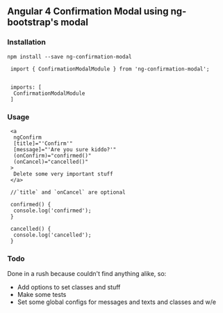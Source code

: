 ## Angular 4 Confirmation Modal using ng-bootstrap's modal

### Installation

```npm install --save ng-confirmation-modal```

```
 import { ConfirmationModalModule } from 'ng-confirmation-modal';


 imports: [
  ConfirmationModalModule
 ]
```

### Usage

```
 <a
  ngConfirm
  [title]="'Confirm'"
  [message]="'Are you sure kiddo?'"
  (onConfirm)="confirmed()"
  (onCancel)="cancelled()"
 >
  Delete some very important stuff
 </a>

 //`title` and `onCancel` are optional

 confirmed() {
  console.log('confirmed');
 }

 cancelled() {
  console.log('cancelled');
 }

```


### Todo
Done in a rush because couldn't find anything alike, so:

- Add options to set classes and stuff
- Make some tests
- Set some global configs for messages and texts and classes and w/e

